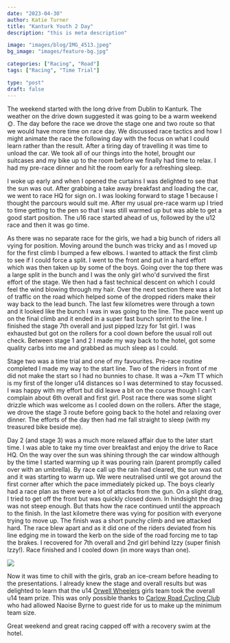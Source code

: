 ```yaml
---
date: "2023-04-30"
author: Katie Turner
title: "Kanturk Youth 2 Day"
description: "this is meta description"

image: "images/blog/IMG_4513.jpeg"
bg_image: "images/feature-bg.jpg"

categories: ["Racing", "Road"]
tags: ["Racing", "Time Trial"]

type: "post"
draft: false
---
```


The weekend started with the long drive from Dublin to Kanturk.  The weather on the drive down suggested it was going to be a warm weekend 🌞. The day before the race we drove the stage one and two route so that we would have more time on race day. We discussed race tactics and how I might animate the race the following day with the focus on what I could learn rather than the result.  After a tiring day of travelling it was time to unload the car. We took all of our things into the hotel, brought our suitcases and my bike up to the room before we finally had time to relax. I had my pre-race dinner and hit the room early for a refreshing sleep.

I woke up early and when I opened the curtains I was delighted to see that the sun was out.  After grabbing a take away breakfast and loading the car, we went to race HQ for sign on. I was looking forward to stage 1 because I thought the parcours would suit me.  After my usual pre-race warm up I tried to time getting to the pen so that I was still warmed up but was able to get a good start position. The u16 race started ahead of us, followed by the u12 race and then it was go time.

As there was no separate race for the girls, we had a big bunch of riders all vying for position.  Moving around the bunch was tricky and as I moved up for the first climb I bumped a few elbows.  I wanted to attack the first climb to see if I could force a split.  I went to the front and put in a hard effort which was then taken up by some of the boys.  Going over the top there was a large split in the bunch and I was the only girl who'd survived the first effort of the stage.  We then had a fast technical descent on which I could feel the wind blowing through my hair. Over the next section there was a lot of traffic on the road which helped some of the dropped riders make their way back to the lead bunch. The last few kilometres were through a town and it looked like the bunch I was in was going to the line. The pace went up on the final climb and it ended in a super fast bunch sprint to the line.  I finished the stage 7th overall and just pipped Izzy for 1st girl. I was exhausted but got on the rollers for a cool down before the usual roll out check.  Between stage 1 and 2 I made my way back to the hotel, got some quality carbs into me and grabbed as much sleep as I could.

Stage two was a time trial and one of my favourites. Pre-race routine completed I made my way to the start line. Two of the riders in front of me did not make the start so I had no bunnies to chase. It was a ~7km TT which is my first of the longer u14 distances so I was determined to stay focussed. I was happy with my effort but did leave a bit on the course though I can't complain about 6th overall and first girl. Post race there was some slight drizzle which was welcome as I cooled down on the rollers. After the stage, we drove the stage 3 route before going back to the hotel and relaxing over dinner.  The efforts of the day then had me fall straight to sleep (with my treasured bike beside me).

Day 2 (and stage 3) was a much more relaxed affair due to the later start time. I was able to take my time over breakfast and enjoy the drive to Race HQ. On the way over the sun was shining through the car window although by the time I started warming up it was pouring rain (parent promptly called over with an umbrella).  By race call up the rain had cleared, the sun was out and it was starting to warm up. We were neutralised until we got around the first corner after which the pace immediately picked up. The boys clearly had a race plan as there were a lot of attacks from the gun.  On a slight drag, I tried to get off the front but was quickly closed down.  In hindsight the drag was not steep enough.  But thats how the race continued until the approach to the finish.  In the last kilometre there was vying for position with everyone trying to move up. The finish was a short punchy climb and we attacked hard. The race blew apart and as it did one of the riders deviated from his line edging me in toward the kerb on the side of the road forcing me to tap the brakes.  I recovered for 7th overall and 2nd girl behind Izzy (super finish Izzy!).  Race finished and I cooled down (in more ways than one).

<img src="/images/blog/IMG_4539.jpeg" class="float-start rounded m-2 w-25">

Now it was time to chill with the girls, grab an ice-cream before heading to the presentations.  I already knew the stage and overall results but was delighted to learn that the u14 [Orwell Wheelers](https://orwellwheelers.org) girls team took the overall u14 team prize.  This was only possible thanks to [Carlow Road Cycling Club](https://www.facebook.com/CarlowRoadCyclingClub/) who had allowed Naoise Byrne to guest ride for us to make up the minimum team size.

Great weekend and great racing capped off with a recovery swim at the hotel.
